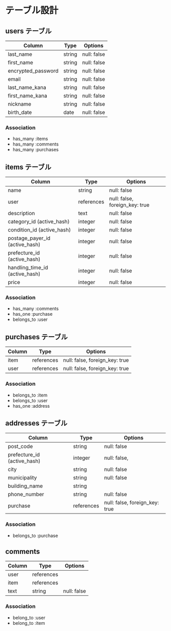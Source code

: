 # テーブル設計

## users テーブル

| Column             | Type   | Options     |
| ------------------ | ------ | ----------- |
| last_name          | string | null: false |
| first_name         | string | null: false |
| encrypted_password | string | null: false |
| email              | string | null: false |
| last_name_kana     | string | null: false |
| first_name_kana    | string | null: false |
| nickname           | string | null: false |
| birth_date         | date   | null: false |

### Association

- has_many :items
- has_many :comments
- has_many :purchases

## items テーブル

| Column                        | Type      | Options                       |
| ----------------------------- | --------  | ----------------------------- |
| name                          | string    | null: false                   |
| user                          | references| null: false, foreign_key: true|
| description                   | text      | null: false                   |
| category_id (active_hash)     | integer   | null: false                   |
| condition_id (active_hash)    | integer   | null: false                   |
| postage_payer_id (active_hash)| integer   | null: false                   |
| prefecture_id (active_hash)   | integer   | null: false                   |
| handling_time_id (active_hash)| integer   | null: false                   |
| price                         | integer   | null: false                   |


### Association

- has_many :comments
- has_one :purchase
- belongs_to :user

## purchases テーブル

| Column       | Type       | Options                        |
| ------------ | ---------- | ------------------------------ |
| item         | references | null: false, foreign_key: true |
| user         | references | null: false, foreign_key: true |

### Association

- belongs_to :item
- belongs_to :user
- has_one :address

## addresses テーブル

| Column                     | Type       | Options                        |
| -------------------------- | ---------- | ------------------------------ |
| post_code                  | string     | null: false                    |
| prefecture_id (active_hash)| integer    | null: false,                   |
| city                       | string     | null: false                    |
| municipality               | string     | null: false                    |
| building_name              | string     |                                |
| phone_number               | string     | null: false                    |
| purchase                   | references | null: false, foreign_key: true |


### Association

- belongs_to :purchase

## comments

| Column| Type      |Options     |
| ----- | --------- | ---------- |
| user  | references|            |
| item  | references|            |
| text  | string    | null: false|


### Association

- belong_to :user
- belong_to :item
